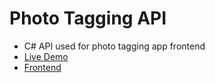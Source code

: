 # Photo Tagging API

- C# API used for photo tagging app frontend
- [Live Demo](https://tiny-sundae-d0a2d1.netlify.app/)
- [Frontend](https://github.com/Gabefire/photo-tagging-app)
